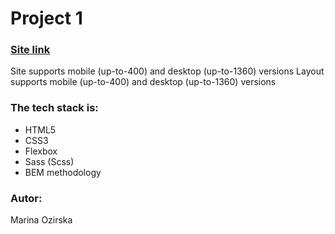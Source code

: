 # Project 1

### [Site link](file:///C:/Users/marin/Desktop/project/part1/index.html#)

Site supports mobile (up-to-400) and desktop (up-to-1360) versions
Layout supports mobile (up-to-400) and desktop (up-to-1360) versions

### The tech stack is:

- HTML5
- CSS3
- Flexbox
- Sass (Scss)
- BEM methodology

### Autor:

Marina Ozirska
